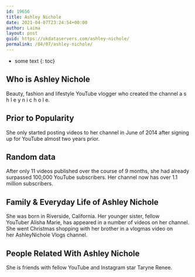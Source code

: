 ```yaml
---
id: 19656
title: Ashley Nichole
date: 2021-04-07T23:24:54+00:00
author: Laima
layout: post
guid: https://ukdataservers.com/ashley-nichole/
permalink: /04/07/ashley-nichole/
---
```


* some text
{: toc}


## Who is Ashley Nichole
                  
                  
                  
Beauty, fashion and lifestyle YouTube vlogger who created the channel a s h l e y n i c h o l e.
                  
              
            
              
            
                
                
                
## Prior to Popularity
                  
                  
                  
She only started posting videos to her channel in June of 2014 after signing up for YouTube almost two years prior.
                  
              
            
              
            
                
                
                
## Random data
                  
                  
                  
After only 11 videos published over the course of 9 months, she had already surpassed 100,000 YouTube subscribers. Her channel now has over 1.1 million subscribers.
                  
              
            
              
            
                
                
                
## Family & Everyday Life of Ashley Nichole
                  
                  
                  
She was born in Riverside, California. Her younger sister, fellow YouTuber Alisha Marie, has appeared in a number of videos on her channel. She went Christmas shopping with her brother in a vlogmas video on her AshleyNichole Vlogs channel.
                  
              
            
              
            
                
                
                
## People Related With Ashley Nichole
                  
                  
                  
She is friends with fellow YouTube and Instagram star Taryne Renee. 
                  
              
            
              
            
                
              
            
              
              
            
            
              
            
          
          
          